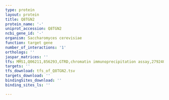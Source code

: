 ```yaml
---
type: protein
layout: protein
title: Q8TGN2
protein_name: '-'
uniprot_accession: Q8TGN2
ncbi_gene_id: '-'
organism: Saccharomyces cerevisiae
function: target gene
number_of_interactions: '1'
orthologs: ''
jaspar_matrices: ''
tfs: MMS1,Q06211,856293,GTRD,chromatin immunoprecipitation assay,27924024%5Buid%5D,No
targets: ''
tfs_download: tfs_of_Q8TGN2.tsv
targets_download: ''
bindingSites_download: ''
binding_sites_ls: ''

---
```

